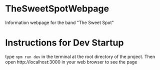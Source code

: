 # TheSweetSpotWebpage
Information webpage for the band "The Sweet Spot"

# Instructions for Dev Startup
type ```npm run dev``` in the terminal at the root directory of the project.
Then open http://localhost:3000 in your web browser to see the page

